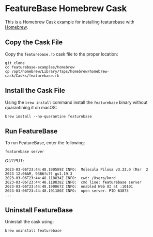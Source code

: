 # FeatureBase Homebrew Cask
This is a Homebrew Cask example for installing featurebase with [Homebrew](https://brew.sh/).

## Copy the Cask File
Copy the `featurebase.rb` cask file to the proper location:

```
git clone 
cd featurebase-examples/homebrew
cp /opt/homebrew/Library/Taps/homebrew/homebrew-cask/Casks/featurebase.rb
```

## Install the Cask File
Using the `brew install` command install the `featurebase` binary without quarantining it on macOS:

```
brew install --no-quarantine featurebase
```

## Run FeatureBase
To run FeatureBase, enter the following:

```featurebase server```

*OUTPUT*:

```
2023-03-06T23:44:48.100589Z INFO:  Molecula Pilosa v3.33.0 (Mar  2 2023 12:06AM, 9386fc7) go1.19.3
2023-03-06T23:44:48.118834Z INFO:  cwd: /Users/kord
2023-03-06T23:44:48.118838Z INFO:  cmd line: featurebase server
2023-03-06T23:44:48.190867Z INFO:  enabled Web UI at :10101
2023-03-06T23:44:48.191180Z INFO:  open server. PID 63873
...
```

## Uninstall FeatureBase
Uninstall the cask using:

```
brew uninstall featurebase
```

